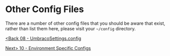 # Other Config Files

There are a number of other config files that you should be aware that exist, rather than list them here, please visit your `~/config` directory.

[<Back 08 - UmbracoSettings.config](08%20-%20UmbracoSettings.config.md)

[Next> 10 - Environment Specific Configs](10%20-%20Environment%20Specific%20Configs.md)